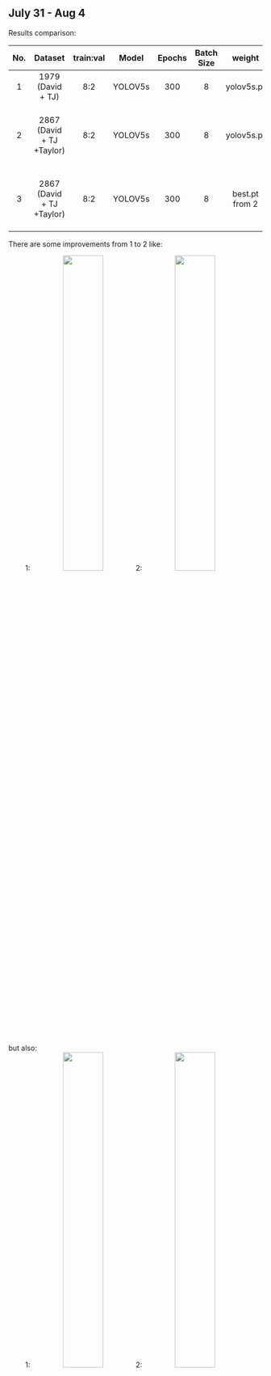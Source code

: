 ## July 31 - Aug 4

Results comparison:

|No.| Dataset  | train:val | Model | Epochs| Batch Size|weight|Hyper parameters| mAP@0.5|Training Time(hours)|Details|
|:---:| :-----:  | :-------: |:-----:|:-----:|:---------:|:------:|:-----------:|:----:|:---:|:----:|
|1| 1979 (David + TJ)  | 8:2| YOLOV5s |300|8|yolov5s.pt|[hyp](../results/exp16/hyp.yaml)|0.727|4.5|[exp16](../results/exp16)|
|2| 2867 (David + TJ +Taylor)  |  8:2| YOLOV5s|300|8|yolov5s.pt|[hyp](../results/exp17/hyp.yaml)|0.623 |early stops(no improvement observed in last 100 epochs)| [exp17](../results/exp17) |
|3| 2867 (David + TJ +Taylor)  |  8:2| YOLOV5s|300|8|best.pt from 2|[hyp]()|0.623 |early stops(no improvement observed in last 100 epochs)| [exp18](../results/exp18) |

There are some improvements from 1 to 2 like: 

<div align="center">
1: <img src="https://github.com/tjboise/ITDintern/assets/95270677/bd6f2bcc-0be1-4466-bfaf-ae617e8c8feb" width=40%/> 
2: <img src="https://github.com/tjboise/ITDintern/assets/95270677/888c178f-a06b-4012-a36b-4bab81f3c2e0" width=40%/>
</div>
but also: 
<div align="center">
1: <img src="https://github.com/tjboise/ITDintern/assets/95270677/c7b13e6c-48cb-40d7-8b67-60f80d7a3ae8" width=40%/> 
2: <img src="https://github.com/tjboise/ITDintern/assets/95270677/42849452-2e02-4ab9-a549-2ad27d4ffdaf" width=40%/>
</div>

